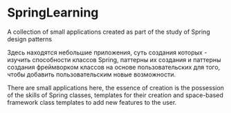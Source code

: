 # SpringLearning
A collection of small applications created as part of the study of Spring design patterns

Здесь находятся небольшие приложения, суть создания которых - изучить способности классов Spring, паттерны их создания 
и паттерны создания фреймворком классов на основе пользовательских для того, чтобы добавить пользовательским новые возможности.

There are small applications here, the essence of creation is the possession of the skills of Spring classes, templates for their creation
and space-based framework class templates to add new features to the user.
